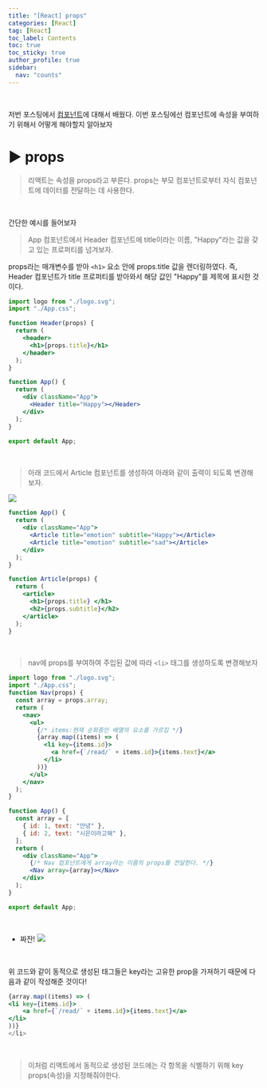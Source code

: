 ```yaml
---
title: "[React] props"
categories: [React]
tag: [React]
toc_label: Contents
toc: true
toc_sticky: true
author_profile: true
sidebar:
  nav: "counts"
---
```


<br>

저번 포스팅에서 [컴포넌트](https://velog.io/@sieunpark/React-%EC%BB%B4%ED%8F%AC%EB%84%8C%ED%8A%B8)에 대해서 배웠다.
이번 포스팅에선 컴포넌트에 속성을 부여하기 위해서 어떻게 해야할지 알아보자

# ▶ props

> 리액트는 속성을 props라고 부른다.
> props는 부모 컴포넌트로부터 자식 컴포넌트에 데이터를 전달하는 데 사용한다.

<br>

간단한 예시를 들어보자

> App 컴포넌트에서 Header 컴포넌트에 title이라는 이름, "Happy"라는 값을 갖고 있는 프로퍼티를 넘겨보자.

props라는 매개변수를 받아 `<h1>` 요소 안에 props.title 값을 렌더링하였다. 즉, Header 컴포넌트가 title 프로퍼티를 받아와서 해당 값인 "Happy"를 제목에 표시한 것이다.

```jsx
import logo from "./logo.svg";
import "./App.css";

function Header(props) {
  return (
    <header>
      <h1>{props.title}</h1>
    </header>
  );
}

function App() {
  return (
    <div className="App">
      <Header title="Happy"></Header>
    </div>
  );
}

export default App;
```

<br>

> 아래 코드에서 Article 컴포넌트를 생성하여 아래와 같이 출력이 되도록 변경해보자.

![](https://velog.velcdn.com/images/sieunpark/post/5f496b26-6776-42d4-a09b-f6c0ed2c1e53/image.png)

```jsx
function App() {
  return (
    <div className="App">
      <Article title="emotion" subtitle="Happy"></Article>
      <Article title="emotion" subtitle="sad"></Article>
    </div>
  );
}
```

```jsx
function Article(props) {
  return (
    <article>
      <h1>{props.title} </h1>
      <h2>{props.subtitle}</h2>
    </article>
  );
}
```

<br>

> nav에 props를 부여하여 주입된 값에 따라 `<li>` 태그를 생성하도록 변경해보자

```jsx
import logo from "./logo.svg";
import "./App.css";
function Nav(props) {
  const array = props.array;
  return (
    <nav>
      <ul>
        {/* items:현재 순회중인 배열의 요소를 가르킴 */}
        {array.map((items) => (
          <li key={items.id}>
            <a href={`/read/` + items.id}>{items.text}</a>
          </li>
        ))}
      </ul>
    </nav>
  );
}

function App() {
  const array = [
    { id: 1, text: "안녕" },
    { id: 2, text: "시은이라고해" },
  ];
  return (
    <div className="App">
      {/* Nav 컴포넌트에게 array라는 이름의 props를 전달한다. */}
      <Nav array={array}></Nav>
    </div>
  );
}

export default App;
```

<br>

- 짜잔!
  ![](https://velog.velcdn.com/images/sieunpark/post/dfbd006c-74b5-4fa1-a063-6973a9f16ade/image.png)

<br>

위 코드와 같이 동적으로 생성된 태그들은 key라는 고유한 prop을 가져하기 때문에 다음과 같이 작성해준 것이다!

```jsx
{array.map((items) => (
<li key={items.id}>
	<a href={`/read/` + items.id}>{items.text}</a>
</li>
))}
</li>
```

<br>

> 이처럼 리액트에서 동적으로 생성된 코드에는 각 항목을 식별하기 위해 key props(속성)을 지정해줘야한다.
